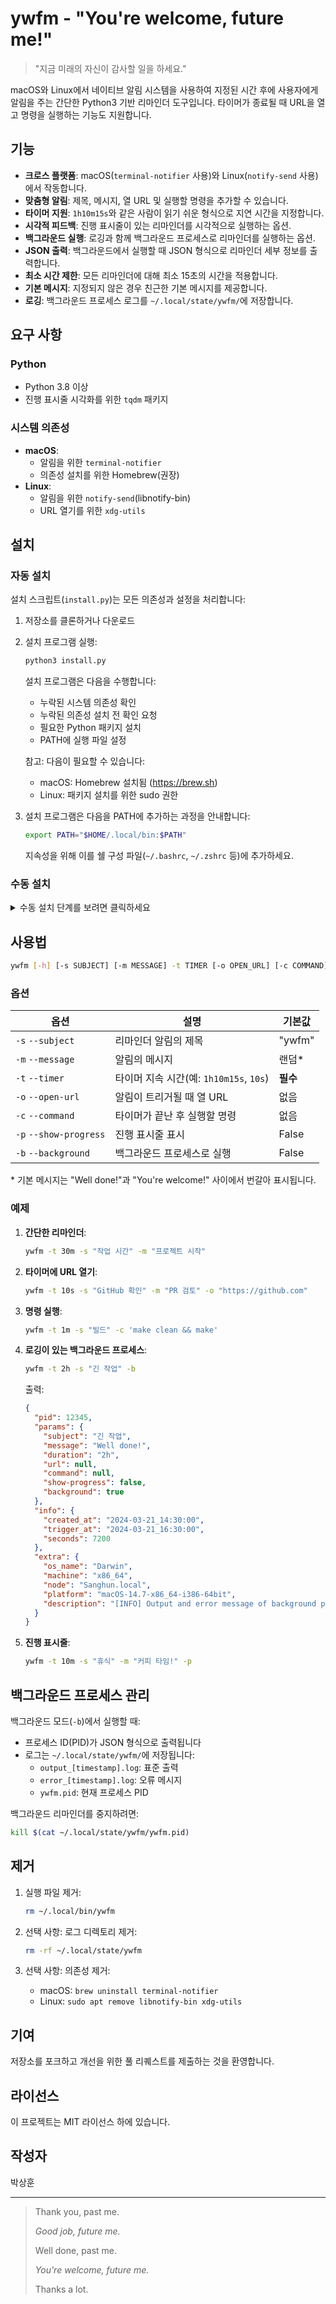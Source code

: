 # ywfm - "You're welcome, future me!"

> "지금 미래의 자신이 감사할 일을 하세요."

macOS와 Linux에서 네이티브 알림 시스템을 사용하여 지정된 시간 후에 사용자에게 알림을 주는 간단한 Python3 기반 리마인더 도구입니다. 타이머가 종료될 때 URL을 열고 명령을 실행하는 기능도 지원합니다.

## 기능

- **크로스 플랫폼**: macOS(`terminal-notifier` 사용)와 Linux(`notify-send` 사용)에서 작동합니다.
- **맞춤형 알림**: 제목, 메시지, 열 URL 및 실행할 명령을 추가할 수 있습니다.
- **타이머 지원**: `1h10m15s`와 같은 사람이 읽기 쉬운 형식으로 지연 시간을 지정합니다.
- **시각적 피드백**: 진행 표시줄이 있는 리마인더를 시각적으로 실행하는 옵션.
- **백그라운드 실행**: 로깅과 함께 백그라운드 프로세스로 리마인더를 실행하는 옵션.
- **JSON 출력**: 백그라운드에서 실행할 때 JSON 형식으로 리마인더 세부 정보를 출력합니다.
- **최소 시간 제한**: 모든 리마인더에 대해 최소 15초의 시간을 적용합니다.
- **기본 메시지**: 지정되지 않은 경우 친근한 기본 메시지를 제공합니다.
- **로깅**: 백그라운드 프로세스 로그를 `~/.local/state/ywfm/`에 저장합니다.

## 요구 사항

### Python

- Python 3.8 이상
- 진행 표시줄 시각화를 위한 `tqdm` 패키지

### 시스템 의존성

- **macOS**:
  - 알림을 위한 `terminal-notifier`
  - 의존성 설치를 위한 Homebrew(권장)
- **Linux**:
  - 알림을 위한 `notify-send`(libnotify-bin)
  - URL 열기를 위한 `xdg-utils`

## 설치

### 자동 설치

설치 스크립트(`install.py`)는 모든 의존성과 설정을 처리합니다:

1. 저장소를 클론하거나 다운로드
2. 설치 프로그램 실행:

   ```bash
   python3 install.py
   ```

   설치 프로그램은 다음을 수행합니다:

   - 누락된 시스템 의존성 확인
   - 누락된 의존성 설치 전 확인 요청
   - 필요한 Python 패키지 설치
   - PATH에 실행 파일 설정

   참고: 다음이 필요할 수 있습니다:

   - macOS: Homebrew 설치됨 (https://brew.sh)
   - Linux: 패키지 설치를 위한 sudo 권한

3. 설치 프로그램은 다음을 PATH에 추가하는 과정을 안내합니다:
   ```bash
   export PATH="$HOME/.local/bin:$PATH"
   ```
   지속성을 위해 이를 쉘 구성 파일(`~/.bashrc`, `~/.zshrc` 등)에 추가하세요.

### 수동 설치

<details>
  <summary>수동 설치 단계를 보려면 클릭하세요</summary>

#### 사전 요구 사항 확인

1. 시스템 의존성 확인:

   - macOS: `which terminal-notifier`
   - Linux: `which notify-send xdg-open`

2. Python 패키지 확인:
   ```bash
   python3 -m pip show tqdm
   ```

#### 시스템 의존성

1. macOS:

   ```bash
   brew install terminal-notifier
   ```

2. Linux:
   ```bash
   sudo apt update
   sudo apt install -y libnotify-bin xdg-utils
   ```

#### Python 의존성

1. 필요한 패키지 설치:
   ```bash
   python3 -m pip install --user tqdm
   ```

#### 스크립트 설치

1. 설치 디렉토리 생성:

   ```bash
   mkdir -p ~/.local/bin
   ```

2. 스크립트를 실행 가능하게 만들고 설치:

   ```bash
   chmod +x main.py
   cp main.py ~/.local/bin/ywfm
   ```

3. PATH에 추가(아직 추가되지 않은 경우):
   ```bash
   echo 'export PATH="$HOME/.local/bin:$PATH"' >> ~/.bashrc  # 또는 ~/.zshrc
   source ~/.bashrc  # 또는 ~/.zshrc
   ```
   </details>

## 사용법

```bash
ywfm [-h] [-s SUBJECT] [-m MESSAGE] -t TIMER [-o OPEN_URL] [-c COMMAND] [-p] [-b]
```

### 옵션

| 옵션                   | 설명                                    | 기본값   |
| ---------------------- | --------------------------------------- | -------- |
| `-s` `--subject`       | 리마인더 알림의 제목                    | "ywfm"   |
| `-m` `--message`       | 알림의 메시지                           | 랜덤\*   |
| `-t` `--timer`         | 타이머 지속 시간(예: `1h10m15s`, `10s`) | **필수** |
| `-o` `--open-url`      | 알림이 트리거될 때 열 URL               | 없음     |
| `-c` `--command`       | 타이머가 끝난 후 실행할 명령            | 없음     |
| `-p` `--show-progress` | 진행 표시줄 표시                        | False    |
| `-b` `--background`    | 백그라운드 프로세스로 실행              | False    |

\* 기본 메시지는 "Well done!"과 "You're welcome!" 사이에서 번갈아 표시됩니다.

### 예제

1. **간단한 리마인더**:

   ```bash
   ywfm -t 30m -s "작업 시간" -m "프로젝트 시작"
   ```

2. **타이머에 URL 열기**:

   ```bash
   ywfm -t 10s -s "GitHub 확인" -m "PR 검토" -o "https://github.com"
   ```

3. **명령 실행**:

   ```bash
   ywfm -t 1m -s "빌드" -c 'make clean && make'
   ```

4. **로깅이 있는 백그라운드 프로세스**:

   ```bash
   ywfm -t 2h -s "긴 작업" -b
   ```

   출력:

   ```json
   {
     "pid": 12345,
     "params": {
       "subject": "긴 작업",
       "message": "Well done!",
       "duration": "2h",
       "url": null,
       "command": null,
       "show-progress": false,
       "background": true
     },
     "info": {
       "created_at": "2024-03-21_14:30:00",
       "trigger_at": "2024-03-21_16:30:00",
       "seconds": 7200
     },
     "extra": {
       "os_name": "Darwin",
       "machine": "x86_64",
       "node": "Sanghun.local",
       "platform": "macOS-14.7-x86_64-i386-64bit",
       "description": "[INFO] Output and error message of background process are stored in '~/.local/state/ywfm'."
     }
   }
   ```

5. **진행 표시줄**:
   ```bash
   ywfm -t 10m -s "휴식" -m "커피 타임!" -p
   ```

## 백그라운드 프로세스 관리

백그라운드 모드(`-b`)에서 실행할 때:

- 프로세스 ID(PID)가 JSON 형식으로 출력됩니다
- 로그는 `~/.local/state/ywfm/`에 저장됩니다:
  - `output_[timestamp].log`: 표준 출력
  - `error_[timestamp].log`: 오류 메시지
  - `ywfm.pid`: 현재 프로세스 PID

백그라운드 리마인더를 중지하려면:

```bash
kill $(cat ~/.local/state/ywfm/ywfm.pid)
```

## 제거

1. 실행 파일 제거:

   ```bash
   rm ~/.local/bin/ywfm
   ```

2. 선택 사항: 로그 디렉토리 제거:

   ```bash
   rm -rf ~/.local/state/ywfm
   ```

3. 선택 사항: 의존성 제거:
   - macOS: `brew uninstall terminal-notifier`
   - Linux: `sudo apt remove libnotify-bin xdg-utils`

## 기여

저장소를 포크하고 개선을 위한 풀 리퀘스트를 제출하는 것을 환영합니다.

## 라이선스

이 프로젝트는 MIT 라이선스 하에 있습니다.

## 작성자

박상훈

---

> Thank you, past me.
>
> _Good job, future me._
>
> Well done, past me.
>
> _You're welcome, future me._
>
> Thanks a lot.

